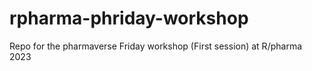 # rpharma-phriday-workshop
Repo for the pharmaverse Friday workshop (First session) at R/pharma 2023
